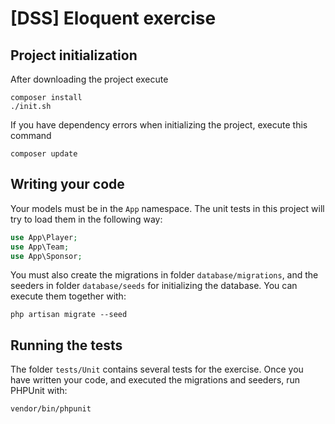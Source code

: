 # [DSS] Eloquent exercise

## Project initialization

After downloading the project execute
```shell
composer install
./init.sh
```

If you have dependency errors when initializing the project, execute this command
```shell
composer update
```

## Writing your code

Your models must be in the `App` namespace. The unit tests in this project will try to load them in the following way:
```php
use App\Player;
use App\Team;
use App\Sponsor;
```

You must also create the migrations in folder `database/migrations`, and the seeders in folder `database/seeds` for initializing the database. You can execute them together with:
```shell
php artisan migrate --seed
```

## Running the tests

The folder `tests/Unit` contains several tests for the exercise. Once you have written your code, and executed the migrations and seeders, run PHPUnit with:
```shell
vendor/bin/phpunit
```
